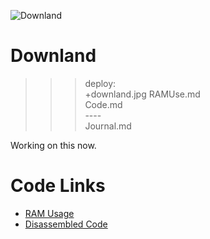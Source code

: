 ![Downland](downland.jpg)

# Downland

>>> deploy:<br>
>>>   +downland.jpg
>>>   RAMUse.md<br>
>>>   Code.md<br>
>>>   ----<br>
>>>   Journal.md<br>

Working on this now.

# Code Links 

* [RAM Usage](RAMUse.md)
* [Disassembled Code](Code.md)
